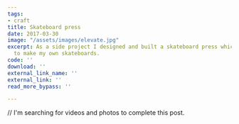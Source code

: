 ```yaml
---
tags:
- craft
title: Skateboard press
date: 2017-03-30
image: "/assets/images/elevate.jpg"
excerpt: As a side project I designed and built a skateboard press which allowed me
  to make my own skateboards.
code: ''
download: ''
external_link_name: ''
external_link: ''
read_more_bypass: ''

---
```

// I'm searching for videos and photos to complete this post.